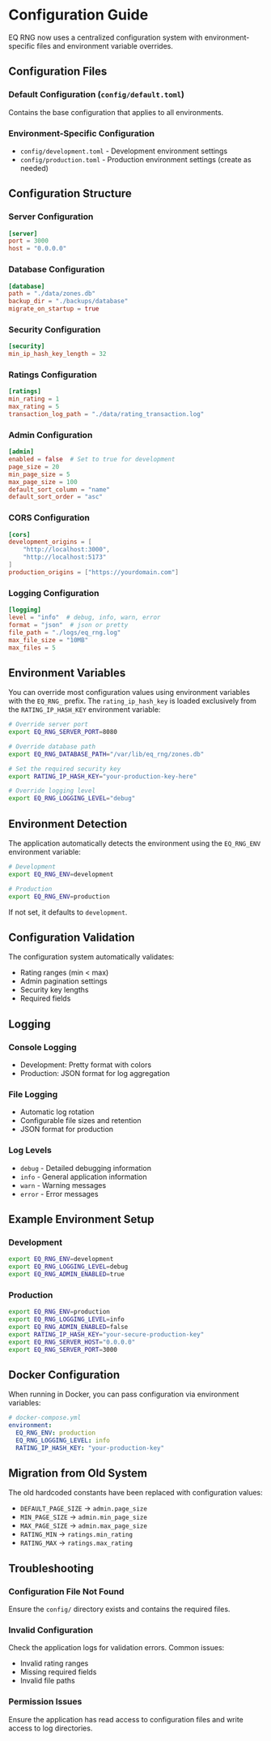 # Configuration Guide

EQ RNG now uses a centralized configuration system with environment-specific files and environment variable overrides.

## Configuration Files

### Default Configuration (`config/default.toml`)
Contains the base configuration that applies to all environments.

### Environment-Specific Configuration
- `config/development.toml` - Development environment settings
- `config/production.toml` - Production environment settings (create as needed)

## Configuration Structure

### Server Configuration
```toml
[server]
port = 3000
host = "0.0.0.0"
```

### Database Configuration
```toml
[database]
path = "./data/zones.db"
backup_dir = "./backups/database"
migrate_on_startup = true
```

### Security Configuration
```toml
[security]
min_ip_hash_key_length = 32
```

### Ratings Configuration
```toml
[ratings]
min_rating = 1
max_rating = 5
transaction_log_path = "./data/rating_transaction.log"
```

### Admin Configuration
```toml
[admin]
enabled = false  # Set to true for development
page_size = 20
min_page_size = 5
max_page_size = 100
default_sort_column = "name"
default_sort_order = "asc"
```

### CORS Configuration
```toml
[cors]
development_origins = [
    "http://localhost:3000",
    "http://localhost:5173"
]
production_origins = ["https://yourdomain.com"]
```

### Logging Configuration
```toml
[logging]
level = "info"  # debug, info, warn, error
format = "json"  # json or pretty
file_path = "./logs/eq_rng.log"
max_file_size = "10MB"
max_files = 5
```

## Environment Variables

You can override most configuration values using environment variables with the `EQ_RNG_` prefix. The `rating_ip_hash_key` is loaded exclusively from the `RATING_IP_HASH_KEY` environment variable:

```bash
# Override server port
export EQ_RNG_SERVER_PORT=8080

# Override database path
export EQ_RNG_DATABASE_PATH="/var/lib/eq_rng/zones.db"

# Set the required security key
export RATING_IP_HASH_KEY="your-production-key-here"

# Override logging level
export EQ_RNG_LOGGING_LEVEL="debug"
```

## Environment Detection

The application automatically detects the environment using the `EQ_RNG_ENV` environment variable:

```bash
# Development
export EQ_RNG_ENV=development

# Production
export EQ_RNG_ENV=production
```

If not set, it defaults to `development`.

## Configuration Validation

The configuration system automatically validates:
- Rating ranges (min < max)
- Admin pagination settings
- Security key lengths
- Required fields

## Logging

### Console Logging
- Development: Pretty format with colors
- Production: JSON format for log aggregation

### File Logging
- Automatic log rotation
- Configurable file sizes and retention
- JSON format for production

### Log Levels
- `debug` - Detailed debugging information
- `info` - General application information
- `warn` - Warning messages
- `error` - Error messages

## Example Environment Setup

### Development
```bash
export EQ_RNG_ENV=development
export EQ_RNG_LOGGING_LEVEL=debug
export EQ_RNG_ADMIN_ENABLED=true
```

### Production
```bash
export EQ_RNG_ENV=production
export EQ_RNG_LOGGING_LEVEL=info
export EQ_RNG_ADMIN_ENABLED=false
export RATING_IP_HASH_KEY="your-secure-production-key"
export EQ_RNG_SERVER_HOST="0.0.0.0"
export EQ_RNG_SERVER_PORT=3000
```

## Docker Configuration

When running in Docker, you can pass configuration via environment variables:

```yaml
# docker-compose.yml
environment:
  EQ_RNG_ENV: production
  EQ_RNG_LOGGING_LEVEL: info
  RATING_IP_HASH_KEY: "your-production-key"
```

## Migration from Old System

The old hardcoded constants have been replaced with configuration values:

- `DEFAULT_PAGE_SIZE` → `admin.page_size`
- `MIN_PAGE_SIZE` → `admin.min_page_size`
- `MAX_PAGE_SIZE` → `admin.max_page_size`
- `RATING_MIN` → `ratings.min_rating`
- `RATING_MAX` → `ratings.max_rating`

## Troubleshooting

### Configuration File Not Found
Ensure the `config/` directory exists and contains the required files.

### Invalid Configuration
Check the application logs for validation errors. Common issues:
- Invalid rating ranges
- Missing required fields
- Invalid file paths

### Permission Issues
Ensure the application has read access to configuration files and write access to log directories.
